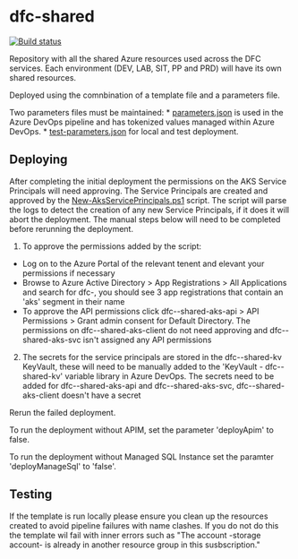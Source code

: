 # dfc-shared

[![Build status](https://sfa-gov-uk.visualstudio.com/Digital%20First%20Careers/_apis/build/status/DFC%20Shared/dfc-shared?branchName=master)](https://sfa-gov-uk.visualstudio.com/Digital%20First%20Careers/_build/latest?definitionId=1131)

Repository with all the shared Azure resources used across the DFC services.
Each environment (DEV, LAB, SIT, PP and PRD) will have its own shared resources.

Deployed using the comnbination of a template file and a parameters file.

Two parameters files must be maintained:
    * [parameters.json](Resources/parameters.json) is used in the Azure DevOps pipeline and has tokenized values managed within Azure DevOps.
    * [test-parameters.json](Resources/template.json) for local and test deployment.

## Deploying

After completing the initial deployment the permissions on the AKS Service Principals will need approving.  The Service Principals are created and approved by the [New-AksServicePrincipals.ps1](PSScripts/New-AksServicePrincipals.ps1) script.  The script will parse the logs to detect the creation of any new Service Principals, if it does it will abort the deployment.  The manual steps below will need to be completed before rerunning the deployment.

1. To approve the permissions added by the script:
- Log on to the Azure Portal of the relevant tenent and elevant your permissions if necessary
- Browse to Azure Active Directory > App Registrations > All Applications and search for dfc-<env>, you should see 3 app registrations that contain an 'aks' segment in their name
- To approve the API permissions click dfc-<env>-shared-aks-api > API Permissions > Grant admin consent for Default Directory.  The permissions on dfc-<env>-shared-aks-client do not need approving and dfc-<env>-shared-aks-svc isn't assigned any API permissions

2. The secrets for the service principals are stored in the dfc-<env>-shared-kv KeyVault, these will need to be manually added to the 'KeyVault - dfc-<env>-shared-kv' variable library in Azure DevOps.  The secrets need to be added for dfc-<env>-shared-aks-api and dfc-<env>-shared-aks-svc, dfc-<env>-shared-aks-client doesn't have a secret

Rerun the failed deployment.

To run the deployment without APIM, set the parameter 'deployApim' to false.

To run the deployment without Managed SQL Instance set the paramter 'deployManageSql' to 'false'.

## Testing

If the template is run locally please ensure you clean up the resources created to avoid pipeline failures with name clashes. If you do not do this the template wil fail with inner errors such as "The account -storage account- is already in another resource group in this susbscription.\"
